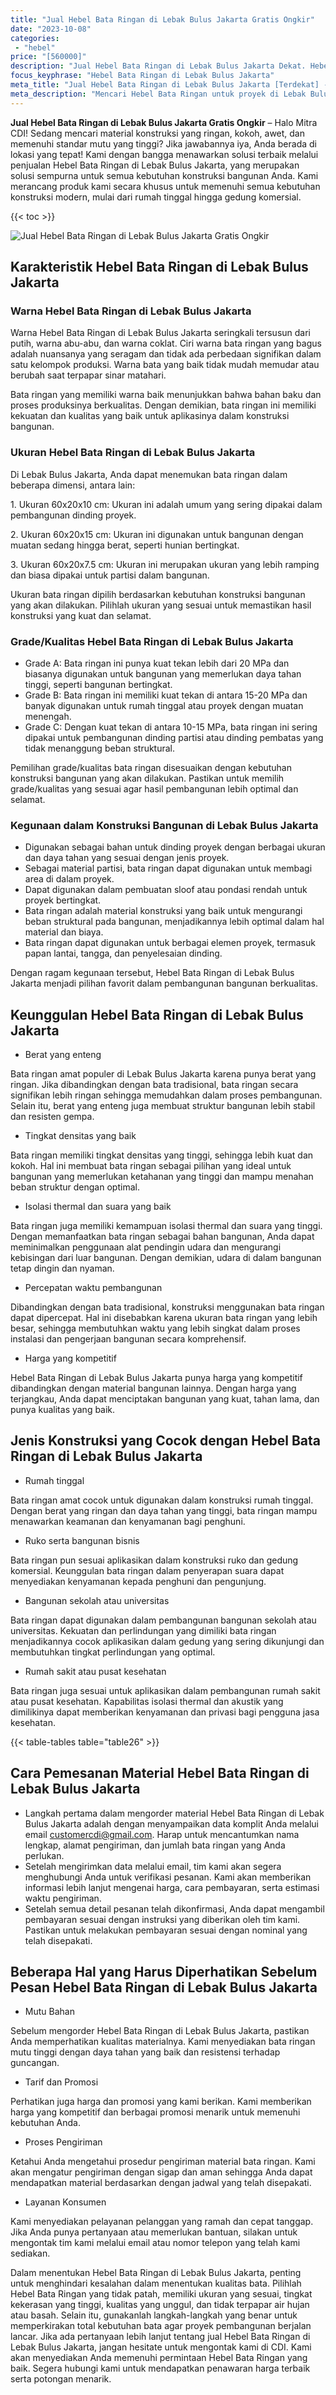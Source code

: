 ```yaml
---
title: "Jual Hebel Bata Ringan di Lebak Bulus Jakarta Gratis Ongkir"
date: "2023-10-08"
categories:
 - "hebel"
price: "[560000]"
description: "Jual Hebel Bata Ringan di Lebak Bulus Jakarta Dekat. Hebel Bata Ringan ini sering digunakan dalam proyek pembangunan sebagai bahan bangunan dinding yang kuat dan tahan lama. Silakan hubungi kami untuk informasi lebih lanjut."
focus_keyphrase: "Hebel Bata Ringan di Lebak Bulus Jakarta"
meta_title: "Jual Hebel Bata Ringan di Lebak Bulus Jakarta [Terdekat] - CDI"
meta_description: "Mencari Hebel Bata Ringan untuk proyek di Lebak Bulus Jakarta? Kami menawarkan Hebel Bata Ringan berkualitas untuk material dinding. Segera dapatkan penawaran terbaik."
---
```


**Jual Hebel Bata Ringan di Lebak Bulus Jakarta Gratis Ongkir** – Halo Mitra CDI! Sedang mencari material konstruksi yang ringan, kokoh, awet, dan memenuhi standar mutu yang tinggi? Jika jawabannya iya, Anda berada di lokasi yang tepat! Kami dengan bangga menawarkan solusi terbaik melalui penjualan Hebel Bata Ringan di Lebak Bulus Jakarta, yang merupakan solusi sempurna untuk semua kebutuhan konstruksi bangunan Anda. Kami merancang produk kami secara khusus untuk memenuhi semua kebutuhan konstruksi modern, mulai dari rumah tinggal hingga gedung komersial.

{{< toc >}}

![Jual Hebel Bata Ringan di Lebak Bulus Jakarta Gratis Ongkir](/images/hebel/hebel-bataringan-14.jpg)

## Karakteristik Hebel Bata Ringan di Lebak Bulus Jakarta

### Warna Hebel Bata Ringan di Lebak Bulus Jakarta

Warna Hebel Bata Ringan di Lebak Bulus Jakarta seringkali tersusun dari putih, warna abu-abu, dan warna coklat. Ciri warna bata ringan yang bagus adalah nuansanya yang seragam dan tidak ada perbedaan signifikan dalam satu kelompok produksi. Warna bata yang baik tidak mudah memudar atau berubah saat terpapar sinar matahari.

Bata ringan yang memiliki warna baik menunjukkan bahwa bahan baku dan proses produksinya berkualitas. Dengan demikian, bata ringan ini memiliki kekuatan dan kualitas yang baik untuk aplikasinya dalam konstruksi bangunan.

### Ukuran Hebel Bata Ringan di Lebak Bulus Jakarta

Di Lebak Bulus Jakarta, Anda dapat menemukan bata ringan dalam beberapa dimensi, antara lain:

1\. Ukuran 60x20x10 cm: Ukuran ini adalah umum yang sering dipakai dalam pembangunan dinding proyek.

2\. Ukuran 60x20x15 cm: Ukuran ini digunakan untuk bangunan dengan muatan sedang hingga berat, seperti hunian bertingkat.

3\. Ukuran 60x20x7.5 cm: Ukuran ini merupakan ukuran yang lebih ramping dan biasa dipakai untuk partisi dalam bangunan.

Ukuran bata ringan dipilih berdasarkan kebutuhan konstruksi bangunan yang akan dilakukan. Pilihlah ukuran yang sesuai untuk memastikan hasil konstruksi yang kuat dan selamat.

### Grade/Kualitas Hebel Bata Ringan di Lebak Bulus Jakarta

*   Grade A: Bata ringan ini punya kuat tekan lebih dari 20 MPa dan biasanya digunakan untuk bangunan yang memerlukan daya tahan tinggi, seperti bangunan bertingkat.
*   Grade B: Bata ringan ini memiliki kuat tekan di antara 15-20 MPa dan banyak digunakan untuk rumah tinggal atau proyek dengan muatan menengah.
*   Grade C: Dengan kuat tekan di antara 10-15 MPa, bata ringan ini sering dipakai untuk pembangunan dinding partisi atau dinding pembatas yang tidak menanggung beban struktural.

Pemilihan grade/kualitas bata ringan disesuaikan dengan kebutuhan konstruksi bangunan yang akan dilakukan. Pastikan untuk memilih grade/kualitas yang sesuai agar hasil pembangunan lebih optimal dan selamat.

### Kegunaan dalam Konstruksi Bangunan di Lebak Bulus Jakarta

*   Digunakan sebagai bahan untuk dinding proyek dengan berbagai ukuran dan daya tahan yang sesuai dengan jenis proyek.
*   Sebagai material partisi, bata ringan dapat digunakan untuk membagi area di dalam proyek.
*   Dapat digunakan dalam pembuatan sloof atau pondasi rendah untuk proyek bertingkat.
*   Bata ringan adalah material konstruksi yang baik untuk mengurangi beban struktural pada bangunan, menjadikannya lebih optimal dalam hal material dan biaya.
*   Bata ringan dapat digunakan untuk berbagai elemen proyek, termasuk papan lantai, tangga, dan penyelesaian dinding.

Dengan ragam kegunaan tersebut, Hebel Bata Ringan di Lebak Bulus Jakarta menjadi pilihan favorit dalam pembangunan bangunan berkualitas.

## Keunggulan Hebel Bata Ringan di Lebak Bulus Jakarta

*   Berat yang enteng

Bata ringan amat populer di Lebak Bulus Jakarta karena punya berat yang ringan. Jika dibandingkan dengan bata tradisional, bata ringan secara signifikan lebih ringan sehingga memudahkan dalam proses pembangunan. Selain itu, berat yang enteng juga membuat struktur bangunan lebih stabil dan resisten gempa.
*   Tingkat densitas yang baik

Bata ringan memiliki tingkat densitas yang tinggi, sehingga lebih kuat dan kokoh. Hal ini membuat bata ringan sebagai pilihan yang ideal untuk bangunan yang memerlukan ketahanan yang tinggi dan mampu menahan beban struktur dengan optimal.
*   Isolasi thermal dan suara yang baik

Bata ringan juga memiliki kemampuan isolasi thermal dan suara yang tinggi. Dengan memanfaatkan bata ringan sebagai bahan bangunan, Anda dapat meminimalkan penggunaan alat pendingin udara dan mengurangi kebisingan dari luar bangunan. Dengan demikian, udara di dalam bangunan tetap dingin dan nyaman.
*   Percepatan waktu pembangunan

Dibandingkan dengan bata tradisional, konstruksi menggunakan bata ringan dapat dipercepat. Hal ini disebabkan karena ukuran bata ringan yang lebih besar, sehingga membutuhkan waktu yang lebih singkat dalam proses instalasi dan pengerjaan bangunan secara komprehensif.
*   Harga yang kompetitif

Hebel Bata Ringan di Lebak Bulus Jakarta punya harga yang kompetitif dibandingkan dengan material bangunan lainnya. Dengan harga yang terjangkau, Anda dapat menciptakan bangunan yang kuat, tahan lama, dan punya kualitas yang baik.

## Jenis Konstruksi yang Cocok dengan Hebel Bata Ringan di Lebak Bulus Jakarta

*   Rumah tinggal

Bata ringan amat cocok untuk digunakan dalam konstruksi rumah tinggal. Dengan berat yang ringan dan daya tahan yang tinggi, bata ringan mampu menawarkan keamanan dan kenyamanan bagi penghuni.
*   Ruko serta bangunan bisnis

Bata ringan pun sesuai aplikasikan dalam konstruksi ruko dan gedung komersial. Keunggulan bata ringan dalam penyerapan suara dapat menyediakan kenyamanan kepada penghuni dan pengunjung.
*   Bangunan sekolah atau universitas

Bata ringan dapat digunakan dalam pembangunan bangunan sekolah atau universitas. Kekuatan dan perlindungan yang dimiliki bata ringan menjadikannya cocok aplikasikan dalam gedung yang sering dikunjungi dan membutuhkan tingkat perlindungan yang optimal.
*   Rumah sakit atau pusat kesehatan

Bata ringan juga sesuai untuk aplikasikan dalam pembangunan rumah sakit atau pusat kesehatan. Kapabilitas isolasi thermal dan akustik yang dimilikinya dapat memberikan kenyamanan dan privasi bagi pengguna jasa kesehatan.

{{< table-tables table="table26" >}}

## Cara Pemesanan Material Hebel Bata Ringan di Lebak Bulus Jakarta

*   Langkah pertama dalam mengorder material Hebel Bata Ringan di Lebak Bulus Jakarta adalah dengan menyampaikan data komplit Anda melalui email customercdi@gmail.com. Harap untuk mencantumkan nama lengkap, alamat pengiriman, dan jumlah bata ringan yang Anda perlukan.
*   Setelah mengirimkan data melalui email, tim kami akan segera menghubungi Anda untuk verifikasi pesanan. Kami akan memberikan informasi lebih lanjut mengenai harga, cara pembayaran, serta estimasi waktu pengiriman.
*   Setelah semua detail pesanan telah dikonfirmasi, Anda dapat mengambil pembayaran sesuai dengan instruksi yang diberikan oleh tim kami. Pastikan untuk melakukan pembayaran sesuai dengan nominal yang telah disepakati.

## Beberapa Hal yang Harus Diperhatikan Sebelum Pesan Hebel Bata Ringan di Lebak Bulus Jakarta

*   Mutu Bahan

Sebelum mengorder Hebel Bata Ringan di Lebak Bulus Jakarta, pastikan Anda memperhatikan kualitas materialnya. Kami menyediakan bata ringan mutu tinggi dengan daya tahan yang baik dan resistensi terhadap guncangan.
*   Tarif dan Promosi

Perhatikan juga harga dan promosi yang kami berikan. Kami memberikan harga yang kompetitif dan berbagai promosi menarik untuk memenuhi kebutuhan Anda.
*   Proses Pengiriman

Ketahui Anda mengetahui prosedur pengiriman material bata ringan. Kami akan mengatur pengiriman dengan sigap dan aman sehingga Anda dapat mendapatkan material berdasarkan dengan jadwal yang telah disepakati.
*   Layanan Konsumen

Kami menyediakan pelayanan pelanggan yang ramah dan cepat tanggap. Jika Anda punya pertanyaan atau memerlukan bantuan, silakan untuk mengontak tim kami melalui email atau nomor telepon yang telah kami sediakan.

Dalam menentukan Hebel Bata Ringan di Lebak Bulus Jakarta, penting untuk menghindari kesalahan dalam menentukan kualitas bata. Pilihlah Hebel Bata Ringan yang tidak patah, memiliki ukuran yang sesuai, tingkat kekerasan yang tinggi, kualitas yang unggul, dan tidak terpapar air hujan atau basah. Selain itu, gunakanlah langkah-langkah yang benar untuk memperkirakan total kebutuhan bata agar proyek pembangunan berjalan lancar. Jika ada pertanyaan lebih lanjut tentang jual Hebel Bata Ringan di Lebak Bulus Jakarta, jangan hesitate untuk mengontak kami di CDI. Kami akan menyediakan Anda memenuhi permintaan Hebel Bata Ringan yang baik. Segera hubungi kami untuk mendapatkan penawaran harga terbaik serta potongan menarik.